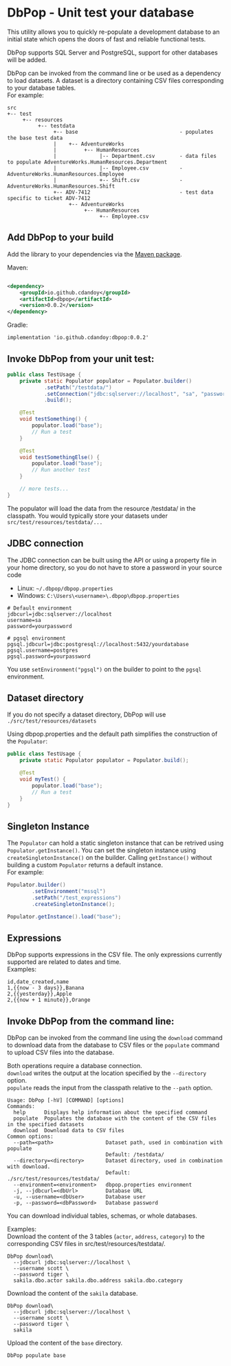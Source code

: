 # DbPop - Unit test your database

This utility allows you to quickly re-populate a development database to an initial state
which opens the doors of fast and reliable functional tests.

DbPop supports SQL Server and PostgreSQL, support for other databases will be added.

DbPop can be invoked from the command line or be used as a dependency to load datasets.
A dataset is a directory containing CSV files corresponding to your database tables.<br/>
For example:

```
src
+-- test
     +-- resources 
          +-- testdata
               +-- base                                 - populates the base test data
               |    +-- AdventureWorks
               |         +-- HumanResources
               |              |-- Department.csv        - data files to populate AdventureWorks.HumanResources.Department                                  
               |              |-- Employee.csv          -                        AdventureWorks.HumanResources.Employee                              
               |              +-- Shift.csv             -                        AdventureWorks.HumanResources.Shift                          
               +-- ADV-7412                             - test data specific to ticket ADV-7412           
                    +-- AdventureWorks
                         +-- HumanResources
                              +-- Employee.csv
```

## Add DbPop to your build

Add the library to your dependencies via the [Maven package](https://mvnrepository.com/artifact/io.github.cdandoy/dbpop).

Maven:

```xml

<dependency>
    <groupId>io.github.cdandoy</groupId>
    <artifactId>dbpop</artifactId>
    <version>0.0.2</version>
</dependency>
```

Gradle:

```
implementation 'io.github.cdandoy:dbpop:0.0.2'
```

## Invoke DbPop from your unit test:

```java
public class TestUsage {
    private static Populator populator = Populator.builder()
            .setPath("/testdata/")
            .setConnection("jdbc:sqlserver://localhost", "sa", "password")
            .build();

    @Test
    void testSomething() {
        populator.load("base");
        // Run a test
    }

    @Test
    void testSomethingElse() {
        populator.load("base");
        // Run another test
    }

    // more tests...
}
```
The populator will load the data from the resource /testdata/ in the classpath.
You would typically store your datasets under `src/test/resources/testdata/...`
## JDBC connection

The JDBC connection can be built using the API or using a property file in your home directory, so you do not have to store a password in your source code

* Linux: `~/.dbpop/dbpop.properties`
* Windows: `C:\Users\<username>\.dbpop\dbpop.properties`

```properties
# Default environment
jdbcurl=jdbc:sqlserver://localhost
username=sa
password=yourpassword

# pgsql environment
pgsql.jdbcurl=jdbc:postgresql://localhost:5432/yourdatabase
pgsql.username=postgres
pgsql.password=yourpassword
```

You use `setEnvironment("pgsql")` on the builder to point to the `pgsql` environment.

## Dataset directory

If you do not specify a dataset directory, DbPop will use `./src/test/resources/datasets`

Using dbpop.properties and the default path simplifies the construction of the `Populator`:

```java
public class TestUsage {
    private static Populator populator = Populator.build();

    @Test
    void myTest() {
        populator.load("base");
        // Run a test
    }
}
```

## Singleton Instance
The `Populator` can hold a static singleton instance that can be retrived using `Populator.getInstance()`.
You can set the singleton instance using `createSingletonInstance()` on the builder. Calling `getInstance()` without building a custom `Populator` returns a default instance.<br/>
For example:

```java
Populator.builder()
        .setEnvironment("mssql")
        .setPath("/test_expressions")
        .createSingletonInstance();

Populator.getInstance().load("base");
```

## Expressions
DbPop supports expressions in the CSV file. The only expressions currently supported are related to dates and time.<br/>
Examples:
``` 
id,date_created,name
1,{{now - 3 days}},Banana
2,{{yesterday}},Apple
2,{{now + 1 minute}},Orange
```


## Invoke DbPop from the command line:

DbPop can be invoked from the command line using the `download` command to download data from the database to CSV files or the `populate` command to upload CSV files into the database.<br/>

Both operations require a database connection.<br/>
`download` writes the output at the location specified by the `--directory` option.<br/>
`populate` reads the input from the classpath relative to the `--path` option.

```text
Usage: DbPop [-hV] [COMMAND] [options]
Commands:
  help      Displays help information about the specified command
  populate  Populates the database with the content of the CSV files in the specified datasets
  download  Download data to CSV files
Common options:
  --path=<path>                 Dataset path, used in combination with populate
                                Default: /testdata/
  --directory=<directory>       Dataset directory, used in combination with download.
                                Default: ./src/test/resources/testdata/
  --environment=<environment>   dbpop.properties environment
  -j, --jdbcurl=<dbUrl>         Database URL
  -u, --username=<dbUser>       Database user
  -p, --password=<dbPassword>   Database password
```

You can download individual tables, schemas, or whole databases.

Examples:<br/>
Download the content of the 3 tables (`actor`, `address`, `category`) to the corresponding CSV files in src/test/resources/testdata/.

```text
DbPop download\
  --jdbcurl jdbc:sqlserver://localhost \
  --username scott \
  --password tiger \
  sakila.dbo.actor sakila.dbo.address sakila.dbo.category
```

Download the content of the `sakila` database.

```text
DbPop download\
  --jdbcurl jdbc:sqlserver://localhost \
  --username scott \
  --password tiger \
  sakila
```

Upload the content of the `base` directory.

```text
DbPop populate base
```



